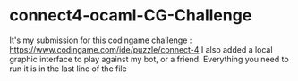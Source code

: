 # connect4-ocaml-CG-Challenge

It's my submission for this codingame challenge : https://www.codingame.com/ide/puzzle/connect-4
I also added a local graphic interface to play against my bot, or a friend. Everything you need to run it is in the last line of the file

